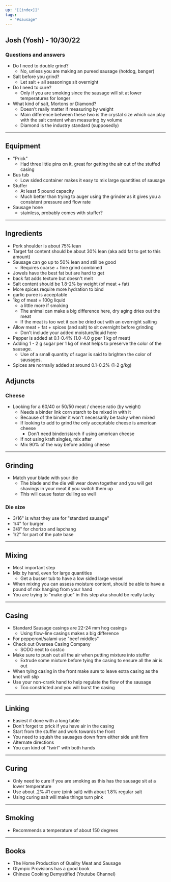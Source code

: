 ```yaml
---
up: "[[index]]"
tags:
  - "#sausage"
---
```

## Josh (Yosh) - 10/30/22

### Questions and answers
- Do I need to double grind?
    - No, unless you are making an pureed sausage (hotdog, banger)
- Salt before you grind?
    - Let salt + all seasonings sit overnight
- Do I need to cure?
    - Only if you are smoking since the sausage will sit at lower temperatures for longer
- What kind of salt, Mortons or Diamond?
    - Doesn't really matter if measuring by weight
    - Main difference between these two is the crystal size which can play with the salt content when measuring by volume
    - Diamond is the industry standard (supposedly)
---
## Equipment
- "Prick"
    - Had three little pins on it, great for getting the air out of the stuffed casing
- Bus tub
    - Low sided container makes it easy to mix large quantities of sausage
- Stuffer
    - At least 5 pound capacity
    - Much better than trying to auger using the grinder as it gives you a consistent pressure and flow rate
- Sausage hone
    - stainless, probably comes with stuffer?
---
## Ingredients
- Pork shoulder is about 75% lean
- Target fat content should be about 30% lean (aka add fat to get to this amount)
- Sausage can go up to 50% lean and still be good
    - Requires coarse + fine grind combined
- Jowels have the best fat but are hard to get
- back fat adds texture but doesn't melt
- Salt content should be 1.8-2% by weight (of meat + fat)
- More spices require more hydration to bind
- garlic puree is acceptable
- 1kg of meat = 100g liquid
    - a little more if smoking
    - The animal can make a big difference here, dry aging dries out the meat
    - If the meat is too wet it can be dried out with an overnight salting
- Allow meat + fat + spices (and salt) to sit overnight before grinding
    - Don't include your added moisture/liquid here
- Pepper is added at 0.1-0.4% (1.0-4.0 g per 1 kg of meat)
- Adding 1 - 2 g sugar per 1 kg of meat helps to preserve the color of the sausage.
    - Use of a small quantity of sugar is said to brighten the color of sausages.
- Spices are normally added at around 0.1-0.2% (1-2 g/kg)
## Adjuncts
### Cheese
- Looking for a 60/40 or 50/50 meat / cheese ratio (by weight)
    - Needs a binder link corn starch to be mixed in with it
    - Because of the binder it won't necessarily be tacky when mixed
    - If looking to add to grind the only acceptable cheese is american cheese
        - Don't need binder/starch if using american cheese
    - If not using kraft singles, mix after
    - Mix 90% of the way before adding cheese
---
## Grinding
- Match your blade with your die
    - The blade and the die will wear down together and you will get shavings in your meat if you switch them up
    - This will cause faster dulling as well
### Die size
- 3/16" is what they use for "standard sausage"
- 1/4" for burger
- 3/8" for chorizo and lapchang
- 1/2" for part of the pate base
---
## Mixing
- Most important step    
- Mix by hand, even for large quantities    
    - Get a busser tub to have a low sided large vessel
- When mixing you can assess moisture content, should be able to have a pound of mix hanging from your hand
- You are trying to "make glue" in this step aka should be really tacky

---
## Casing
- Standard Sausage casings are 22-24 mm hog casings
    - Using flow-line casings makes a big difference
- For pepperoni/salami use "beef middles"
- Check out Oversea Casing Company
    - SODO next to costco
- Make sure to push out all the air when putting mixture into stuffer
    - Extrude some mixture before tying the casing to ensure all the air is out
- When tying casing in the front make sure to leave extra casing as the knot will slip
- Use your non-crank hand to help regulate the flow of the sausage
    - Too constricted and you will burst the casing
---
## Linking
- Easiest if done with a long table
- Don't forget to prick if you have air in the casing
- Start from the stuffer and work towards the front
- You need to squish the sausages down from either side unit firm
- Alternate directions
- You can kind of "twirl" with both hands
---
## Curing
- Only need to cure if you are smoking as this has the sausage sit at a lower temperature
- Use about .2% #1 cure (pink salt) with about 1.8% regular salt
- Using curing salt will make things turn pink
---
## Smoking
- Recommends a temperature of about 150 degrees
---
## Books
- The Home Production of Quality Meat and Sausage
- Olympic Provisions has a good book
- Chinese Cooking Demystified (Youtube Channel)
